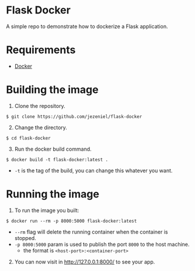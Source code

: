 # Flask Docker
A simple repo to demonstrate how to dockerize a Flask application.


# Requirements
* [Docker](https://www.docker.com/get-started)


# Building the image

1. Clone the repository.
```
$ git clone https://github.com/jezeniel/flask-docker
```

2. Change the directory.
```
$ cd flask-docker
```

3. Run the docker build command.
```
$ docker build -t flask-docker:latest .
```

* `-t` is the tag of the build, you can change this whatever you want.

# Running the image

1. To run the image you built:
```
$ docker run --rm -p 8000:5000 flask-docker:latest
```

* `--rm` flag will delete the running container when the container is stopped.
* `-p 8000:5000` param is used to publish the port `8000` to the host machine.
  - the format is `<host-port>:<container-port>`

2. You can now visit in http://127.0.0.1:8000/ to see your app.
